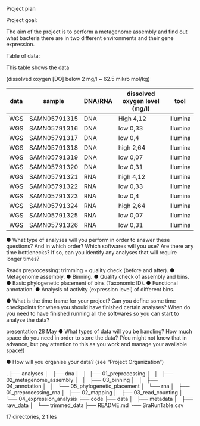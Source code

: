 Project plan

Project goal:

The aim of the project is to perform a metagenome assembly and find out what bacteria there are in two different environments and their gene expression.

Table of data:

This table shows the data

(dissolved oxygen [DO] below 2 mg/l ~ 62.5 mikro mol/kg)

| data | sample       | DNA/RNA | dissolved oxygen level (mg/l) | tool     |
|------|-------------|---------|-------------------------------|----------|
| WGS  | SAMN05791315 | DNA     | High 4,12                     | Illumina |
| WGS  | SAMN05791316 | DNA     | low 0,33                      | Illumina |
| WGS  | SAMN05791317 | DNA     | low 0,4                       | Illumina |
| WGS  | SAMN05791318 | DNA     | high 2,64                     | Illumina |
| WGS  | SAMN05791319 | DNA     | low 0,07                      | Illumina |
| WGS  | SAMN05791320 | DNA     | low 0,31                      | Illumina |
| WGS  | SAMN05791321 | RNA     | high 4,12                     | Illumina |
| WGS  | SAMN05791322 | RNA     | low 0,33                      | Illumina |
| WGS  | SAMN05791323 | RNA     | low 0,4                       | Illumina |
| WGS  | SAMN05791324 | RNA     | high 2,64                     | Illumina |
| WGS  | SAMN05791325 | RNA     | low 0,07                      | Illumina |
| WGS  | SAMN05791326 | RNA     | low 0,31                      | Illumina |




● What type of analyses will you perform in order to answer these questions? And in which order? Which softwares will you use? Are there any time bottlenecks? If so, can you identify any analyses that will require longer times?

Reads preprocessing: trimming + quality check (before and after). ● Metagenome assembly. ● Binning. ● Quality check of assembly and bins. ● Basic phylogenetic placement of bins (Taxonomic ID). ● Functional annotation. ● Analysis of activity (expression level) of different bins.

● What is the time frame for your project? Can you define some time checkpoints for when you should have finished certain analyses? When do you need to have finished running all the softwares so you can start to analyse the data?

presentation 28 May
● What types of data will you be handling? How much space do you need in order to store the data? (You might not know that in advance, but pay attention to this as you work and manage your available space!)

● How will you organise your data? (see “Project Organization”)


.
├── analyses
│   ├── dna
│   │ 
├── 01_preprocessing
│   │   ├── 02_metagenome_assembly
│   │   ├── 03_binning
│   │   ├── 04_annotation
│   │   └── 05_phylogenetic_placement
│   └── rna
│       ├── 01_preprocessing_rna
│       ├── 02_mapping
│       ├── 03_read_counting
│       └── 04_expression_analysis
├── code
├── data
│   ├── metadata
│   ├── raw_data
│   └── trimmed_data
├── README.md
└── SraRunTable.csv

17 directories, 2 files
